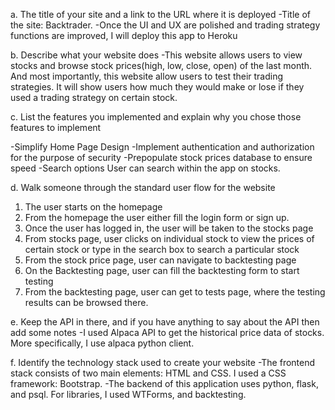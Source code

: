 
a. The title of your site and a link to the URL where it is deployed
-Title of the site: Backtrader. 
-Once the UI and UX are polished and trading strategy functions are improved, I will deploy this app to Heroku

b. Describe what your website does
-This website allows users to view stocks and browse stock prices(high, low, close, open) of the last month. And most importantly, this website allow users to test their trading strategies. It will show users how much they would make or lose if they used a trading strategy on certain stock.  

c. List the features you implemented and explain why you chose those
features to implement

-Simplify Home Page Design
-Implement authentication and authorization for the purpose of security
-Prepopulate stock prices database to ensure speed
-Search options User can search within the app on stocks.




d. Walk someone through the standard user flow for the website
1. The user starts on the homepage
2. From the homepage the user either fill the login form or sign up. 
3. Once the user has logged in, the user will be taken to the stocks page
4. From stocks page, user clicks on individual stock to view the prices of certain stock or type in the search box to search a particular stock
5. From the stock price page, user can navigate to backtesting page
6. On the Backtesting page, user can fill the backtesting form to start testing
7. From the backtesting page, user can get to tests page, where the testing results can be browsed there. 
  
e. Keep the API in there, and if you have anything to say about the API then add some notes
-I used Alpaca API to get the historical price data of stocks. More specifically, I use alpaca python client. 

f. Identify the technology stack used to create your website
-The frontend stack consists of two main elements: HTML and CSS. I used a CSS framework: Bootstrap. 
-The backend of this application uses python, flask, and psql. For libraries, I used WTForms, and backtesting. 



   
